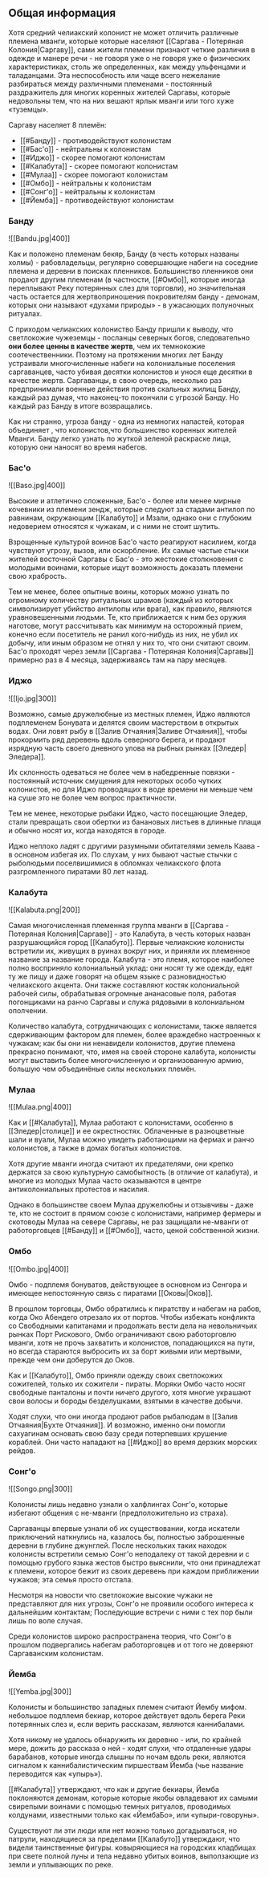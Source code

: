 ## Общая информация
Хотя средний челиакский колонист не может отличить различные племена мванги, которые которые населяют [[Саргава - Потеряная Колония|Саргаву]], сами жители племени признают четкие различия в одежде и манере речи - не говоря уже о не говоря уже о физических характеристиках, столь же определенных, как между ульфенцами и таладанцами. Эта неспособность или чаще всего нежелание разбираться между различными племенами - постоянный раздражитель для многих коренных жителей Саргавы, которые недовольны тем, что на них вешают ярлык мванги или того хуже «туземцы».

Саргаву населяет 8 племён:

- [[#Банду]] - противодействуют колонистам
- [[#Бас'о]] - нейтральны к колонистам
- [[#Иджо]] - скорее помогают колонистам
- [[#Калабута]] - скорее помогают колонистам
- [[#Мулаа]] - скорее помогают колонистам
- [[#Омбо]] - нейтральны к колонистам
- [[#Сонг'о]] - нейтральны к колонистам
- [[#Йемба]] - противодействуют колонистам

### Банду
![[Bandu.jpg|400]]

Как и положено племенам бекяр, Банду (в честь которых названы холмы) - рабовладельцы, регулярно совершающие набеги на соседние племена и деревни в поисках пленников. Большинство пленников они продают другим племенам (в частности, [[#Омбо]], которые иногда переплывают Реку потерянных слез для торговли), но значительная часть остается для жертвоприношения покровителям банду - демонам, которых они называют «духами природы» - в ужасающих полуночных ритуалах.

С приходом челиакских колониство Банду пришли к выводу, что светлокожие чужеземцы - посланцы северных богов, следовательно **они более ценны в качестве жертв**, чем их темнокожие соотечественники. Поэтому на протяжении многих лет Банду устраивали многочисленные набеги на колониальные поселения саргаванцев, часто убивая десятки колонистов и унося еще десятки в качестве жертв.
Саргаванцы, в свою очередь, несколько раз предпринимали военные действия против скальных жилищ Банду, каждый раз думая, что наконец-то покончили с угрозой Банду. Но каждый раз Банду в итоге возвращались.

Как ни странно, угроза банду - одна из немногих напастей, которая объединяет , что колонистов,что большинство коренных жителей Мванги.
Банду легко узнать по жуткой зеленой раскраске лица, которую они наносят во время набегов.
### Бас'о
![[Baso.jpg|400]]

Высокие и атлетично сложенные, Бас'о - более или менее мирные кочевники из племени зендж, которые следуют за стадами антилоп по равнинам, окружающим [[Калабуто]] и Мзали, однако они с глубоким недоверием относятся к чужакам, и с ними не стоит шутить.

Взрощенные культурой воинов Бас'о часто реагируют насилием, когда чувствуют угрозу, вызов, или оскорбление. Их самые частые стычки жителей восточной Саргавы с Бас'о - это жестокие столкновения с молодыми воинами, которые ищут возможность доказать племени свою храбрость.

Тем не менее, более опытные воины, которых можно узнать по огромному количеству ритуальных шрамов (каждый из которых символизирует убийство антилопы или врага), как правило, являются уравновешенными людьми.
Те, кто приближается к ним без оружия наготове, могут рассчитывать как минимум на осторожный прием, конечно если посетитель не ранил кого-нибудь из них, не убил их добычу, или иным образом не отнял у них то, что они считают своим.
Бас'о проходят через земли [[Саргава - Потеряная Колония|Саргавы]] примерно раз в 4 месяца, задерживаясь там на пару месяцев.
### Иджо
![[Ijo.jpg|300]]

Возможно, самые дружелюбные из местных племен, Иджо являются подплеменем Бонувата и делятся своим мастерством в открытых водах. Они ловят рыбу в [[Залив Отчаяния|Заливе Отчаяния]], чтобы прокормить ряд деревень вдоль северного берега, и продают изрядную часть своего дневного улова на рыбных рынках [[Эледер|Эледера]].

Их склонность одеваться не более чем в набедренные повязки - постоянный источник смущения для некоторых особо чутких колонистов, но для Иджо проводящих в воде времени ни меньше чем на суше это не более чем вопрос практичности.

Тем не менее, некоторые рыбаки Иджо, часто посещающие Эледер, стали превращать свои обертки из банановых листьев в длинные плащи и обычно носят их, когда находятся в городе.

Иджо неплохо ладят с другими разумными обитателями земель Каава - в основном избегая их. По слухам, у них бывают частые стычки с рыболюдьми поселвишимися в обломках челиакского флота разгромленного пиратами 80 лет назад.

### Калабута
![[Kalabuta.png|200]]

Самая многочисленная племенная группа мванги в [[Саргава - Потеряная Колония|Саргаве]] - это Калабута, в честь которых назван разрушающийся город [[Калабуто]]. Первые челиакские колонисты встретили их, живущих в руинах вокруг них, и приняли их племенное название за название города.
Калабута - это племя, которое наиболее полно восприняло колониальный уклад: они носят ту же одежду, едят ту же пищу и даже говорят на общем языке с разновидностью челиакского акцента. Они также составляют костяк колониальной рабочей силы, обрабатывая огромные ананасовые поля, работая погонщиками на ранчо Саргавы и служа рядовыми в колониальном ополчении.

Количество калабута, сотрудничающих с колонистами, также является сдерживающим фактором для племен, более враждебно настроенных к чужакам; как бы они ни ненавидели колонистов, другие племена прекрасно понимают, что, имея на своей стороне калабута, колонисты могут выставить более многочисленную и организованную армию, большую чем объединёные силы нескольких племён.

### Мулаа
![[Mulaa.png|400]]

Как и [[#Калабута]], Мулаа работают с колонистами, особенно в [[Эледер|столице]] и ее окрестностях. Облаченные в разноцветные шали и вуали, Mулаа можно увидеть работающими на фермах и ранчо колонистов, а также в домах богатых колонистов.

Хотя другие мванги иногда считают их предателями, они крепко держатся за свою культурную самобытность (в отличие от калабута), и многие из молодых Мулаа часто оказываются в центре антиколониальных протестов и насилия. 

Однако в большинстве своем Мулаа дружелюбны и отзывчивы - даже те, кто не состоит в прямом союзе с колонистами, например фермеры и скотоводы Мулаа на севере Саргавы, не раз защищали не-мванги от работорговцев [[#Банду]] и [[#Омбо]], часто, ценой собственной жизни.
### Омбо
![[Ombo.jpg|400]]

Омбо - подплемя бонуватов, действующее в основном из Сенгора и имеющее непостоянную связь с пиратами [[Оковы|Оков]].

В прошлом торговцы, Омбо обратились к пиратству и набегам на рабов, когда Око Абендего отрезало их от портов. Чтобы избежать конфликта со Свободными капитанами и продолжать вести дела на невольничьих рынках Порт Рискового, Омбо ограничивают свою работорговлю мванги, хотя не прочь захватить и колонистов, попадающихся на пути, но всегда стараются выбросить их за борт живыми или мертвыми, прежде чем они доберутся до Оков.

Как и [[Калабуто]], Омбо приняли одежду своих светлокожих сожителей, только их сожители - пираты. Моряки Омбо часто носят свободные панталоны и почти ничего другого, хотя многие украшают свои волосы и бороды безделушками, взятыми в качестве добычи.

Ходят слухи, что они иногда продают рабов рыбалюдам в [[Залив Отчаяния|Бухте Отчаяния]].
И возможно, именно они помогли сахуагинам основать свою базу среди потерпевших крушение кораблей. Они часто нападают на [[#Иджо]] во время дерзких морских рейдов.
### Сонг'о
![[Songo.png|300]]

Колонисты лишь недавно узнали о халфлингах Сонг'о, которые избегают общения с не-мванги (предположительно из страха).

Саргаванцы впервые узнали об их существовании, когда искатели приключений наткнулись на, казалось бы, полностью заброшенные деревни в глубине джунглей. После нескольких таких находок колонисты встретили семью Сонг'о неподалеку от такой деревни и с помощью грубого языка жестов быстро выяснили, что они принадлежат к племени, которое бежит из своих деревень при каждом приближении чужаков; эта семья просто отстала.

Несмотря на новости что светлокожие высокие чужаки не представляют для них угрозы, Сонг'о не проявили особого интереса к дальнейшим контактам; Последующие встречи с ними с тех пор были лишь по воле случая. 

Среди колонистов широко распространена теория, что Сонг'о в прошлом подвергались набегам работорговцев и от того не доверяют Саргаванским колонистам.
### Йемба
![[Yemba.jpg|300]]

Колонисты и большинство западных племен считают Йембу мифом. небольшое подплемя бекиар, которое действует вдоль берега Реки потерянных слез и, если верить рассказам, являются каннибалами.

Хотя никому не удалось обнаружить их деревню - или, по крайней мере, дожить до рассказа о ней - ходят слухи, что отдаленные удары барабанов, которые иногда слышны по ночам вдоль реки, являются сигналом к каннибалистическим пиршествам Йемба (чье название переводится как «упырь»).

[[#Калабута]] утверждают, что как и другие бекиары, Йемба поклоняются демонам, которые которые якобы овладевают их самыми свирепыми воинами с помощью темных ритуалов, проводимых колдунами, известными только как «ЙембаБо», или «упыри-говоруны».

Существуют ли эти люди или нет можно только догадываться, но патрули, находящиеся за пределами [[Калабуто]] утверждают, что видели таинственные фигуры. ковыряющиеся на городских кладбищах при свете полной луны и тела недавно убитых воинов, выползающие из земли и уплывающих по реке.